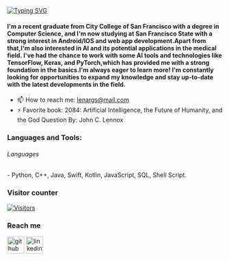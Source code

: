 [![Typing SVG](https://readme-typing-svg.herokuapp.com?color=%238B4513&lines=Hi+there+👋🏾%2C+I+am+Estefanos)](https://git.io/typing-svg)
#### I'm a recent graduate from City College of San Francisco with a degree in Computer Science, and I'm now studying at San Francisco State with a strong interest in Android/IOS and web app development.Apart from that,I'm also interested in AI and its potential applications in the medical field. I've had the chance to work with some AI tools and technologies like TensorFlow, Keras, and PyTorch,which has provided me with a strong foundation in the basics.I'm always eager to learn more! I'm constantly looking for opportunities to expand my knowledge and stay up-to-date with the latest developments in the field.


- 📫 How to reach me: lenargs@mail.com
- ⚡ Favorite book: 2084: Artificial Intelligence, the Future of Humanity, and the God Question  By: John C. Lennox


<h3 align="left">Languages and Tools:</h3>
<h6> Languages </h6>
 - Python, C++, Java, Swift, Kotlin, JavaScript, SQL, Shell Script.
 
 ### Visitor counter
 [![Visitors](https://visitor-badge.glitch.me/badge?page_id=Estefanos8080.Estefanos8080)](https://github.com/Estefanos8080/Estefanos8080)


<!-- ### Stats -->

<!-- ![Estefano's status](https://github-readme-stats.vercel.app/api?username=Estefanos8080&count_private=true&hide_border=true&show_icons=true&hide_title=true&theme=dark) 
![Estefano's Top Langs](https://github-readme-stats.vercel.app/api/top-langs/?username=Estefanos8080&layout=compact&hide=php&hide_border=true&theme=dark)
 -->
 
### Reach me
[<img src='https://cdn.jsdelivr.net/npm/simple-icons@3.0.1/icons/github.svg' alt='github' height='40'>](https://github.com/Estefanos8080) [<img src='https://cdn.jsdelivr.net/npm/simple-icons@3.0.1/icons/linkedin.svg' alt='linkedin' height='40'>](https://www.linkedin.com/in/estefanos-kebebew1122b41b5/)  

 
